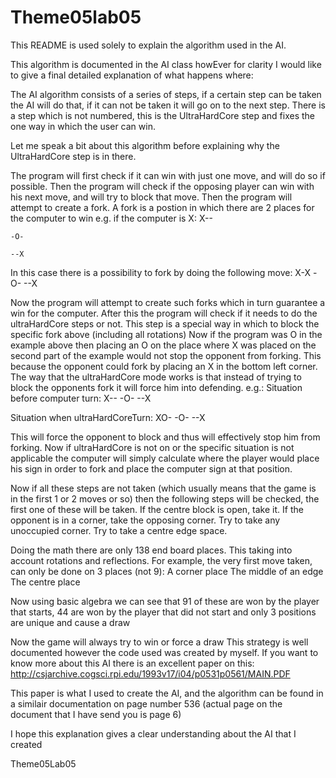 Theme05lab05
============
This README is used solely to explain the algorithm used in the AI.

This algorithm is documented in the AI class howEver for clarity I would like to give a final detailed explanation of what happens where:

The AI algorithm consists of a series of steps, if a certain step can be taken the AI will do that, if it can not be taken it will go on to the next step.
There is a step which is not numbered, this is the UltraHardCore step and fixes the one way in which the user can win.

Let me speak a bit about this algorithm before explaining why the UltraHardCore step is in there.

The program will first check if it can win with just one move, and will do so if possible.
Then the program will check if the opposing player can win with his next move, and will try to block that move.
Then the program will attempt to create a fork.
  A fork is a postion in which there are 2 places for the computer to win
  e.g. if the computer is X:
	X--
	
	-O-
	
	--X
 
 In this case there is a possibility to fork by doing the following move:
	X-X
	-O-
	--X
	
 Now the program will attempt to create such forks which in turn guarantee a win for the computer.
After this the program will check if it needs to do the ultraHardCore steps or not.
This step is a special way in which to block the specific fork above (including all rotations)
Now if the program was O in the example above then placing an O on the place where X was placed on the second part of the example would not stop the opponent from forking.
This because the opponent could fork by placing an X in the bottom left corner.
The way that the ultraHardCore mode works is that instead of trying to block the opponents fork it will force him into defending.
  e.g.:
  Situation before computer turn:
	X--
	-O-
	--X
 
 Situation when ultraHardCoreTurn:
  XO-
  -O-
  --X
 
This will force the opponent to block and thus will effectively stop him from forking.
Now if ultraHardCore is not on or the specific situation is not applicable the computer will simply calculate where the player would place his sign in order to fork and place the computer sign at that position.

Now if all these steps are not taken (which usually means that the game is in the first 1 or 2 moves or so) then the following steps will be checked, the first one of these will be taken.
If the centre block is open, take it.
If the opponent is in a corner, take the opposing corner.
Try to take any unoccupied corner.
Try to take a centre edge space.

Doing the math there are only 138 end board places.
This taking into account rotations and reflections.
For example, the very first move taken, can only be done on 3 places (not 9):
A corner place
The middle of an edge
The centre place

Now using basic algebra we can see that 91 of these are won by the player that starts,
44 are won by the player that did not start
and only 3 positions are unique and cause a draw

Now the game will always try to win or force a draw
This strategy is well documented however the code used was created by myself.
If you want to know more about this AI there is an excellent paper on this:
http://csjarchive.cogsci.rpi.edu/1993v17/i04/p0531p0561/MAIN.PDF

This paper is what I used to create the AI, and the algorithm can be found in a similair documentation on page number 536 (actual page on the document that I have send you is page 6)

I hope this explanation gives a clear understanding about the AI that I created

Theme05Lab05

